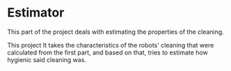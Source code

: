 
# Estimator

This part of the project deals with estimating the properties of the cleaning.

This project 
It takes the characteristics of the robots' cleaning that were calculated from the first part, and based on that, tries to estimate how hygienic said cleaning was.
